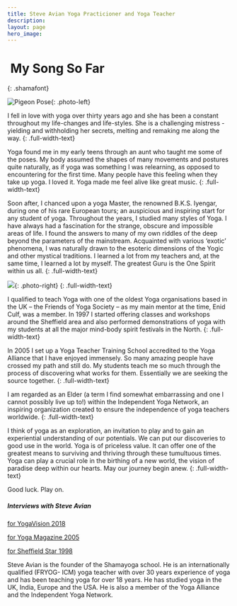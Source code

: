 ```yaml
---
title: Steve Avian Yoga Practicioner and Yoga Teacher
description:
layout: page
hero_image:
---
```


# &nbsp;My Song So Far
{: .shamafont}

![Pigeon Pose](https://lh3.googleusercontent.com/-WT6uEG5AniU/Wxendo0lCSI/AAAAAAAABfI/3Bc0OuYcVO8BgATQRfcdnOOq6lv97IHAACE0YBhgL/s480-e30/Sunpidgeon%2Bpose.jpg "Pigeon Pose"){: .photo-left}

I fell in love with yoga over thirty years ago and she has been a constant throughout my life-changes and life-styles. She is a challenging mistress - yielding and withholding her secrets, melting and remaking me along the way.
{: .full-width-text}

Yoga found me in my early teens through an aunt who taught me some of the poses. My body assumed the shapes of many movements and postures quite naturally, as if yoga was something I was relearning, as opposed to encountering for the first time. Many people have this feeling when they take up yoga. I loved it. Yoga made me feel alive like great music.
{: .full-width-text}

Soon after, I chanced upon a yoga Master, the renowned B.K.S. Iyengar, during one of his rare European tours; an auspicious and inspiring start for any student of yoga. Throughout the years, I studied many styles of Yoga. I have always had a fascination for the strange, obscure and impossible areas of life. I found the answers to many of my own riddles of the deep beyond the parameters of the mainstream. Acquainted with various ‘exotic’ phenomena, I was naturally drawn to the esoteric dimensions of the Yogic and other mystical traditions. I learned a lot from my teachers and, at the same time, I learned a lot by myself. The greatest Guru is the One Spirit within us all.
{: .full-width-text}

![](https://lh3.googleusercontent.com/-TYKiP1ruakg/U2uJ3vsseGI/AAAAAAAAAE8/eoIOcC8_SNEGfojn0LSWjNhjcwZA_to9ACE0YBhgL/w360-e30/P1000143.JPG){: .photo-right}
{: .full-width-text}

I qualified to teach Yoga with one of the oldest Yoga organisations based in the UK – the Friends of Yoga Society – as my main mentor at the time, Enid Culf, was a member. In 1997 I started offering classes and workshops around the Sheffield area and also performed demonstrations of yoga with my students at all the major mind-body spirit festivals in the North.
{: .full-width-text}

In 2005 I set up a Yoga Teacher Training School accredited to the Yoga Alliance that I have enjoyed immensely. So many amazing people have crossed my path and still do. My students teach me so much through the process of discovering what works for them. Essentially we are seeking the source together.
{: .full-width-text}

I am regarded as an Elder (a term I find somewhat embarrassing and one I cannot possibly live up to!) within the Independent Yoga Network, an inspiring organization created to ensure the independence of yoga teachers worldwide.
{: .full-width-text}

I think of yoga as an exploration, an invitation to play and to gain an experiential understanding of our potentials. We can put our discoveries to good use in the world. Yoga is of priceless value. It can offer one of the greatest means to surviving and thriving through these tumultuous times. Yoga can play a crucial role in the birthing of a new world, the vision of paradise deep within our hearts. May our journey begin anew.
{: .full-width-text}

Good luck. Play on.

##### Interviews with Steve Avian

[for YogaVision 2018](/steve-avian/interview/)

[for Yoga Magazine 2005](/shamayoga-in-the-media/print-media/)

[for Sheffield Star 1998](/shamayoga-in-the-media/print-media/)

Steve Avian is the founder of the Shamayoga school. He is an internationally qualified (FRYOG- ICM) yoga teacher with over 30 years experience of yoga and has been teaching yoga for over 18 years. He has studied yoga in the UK, India, Europe and the USA. He is also a member of the Yoga Alliance and the Independent Yoga Network.